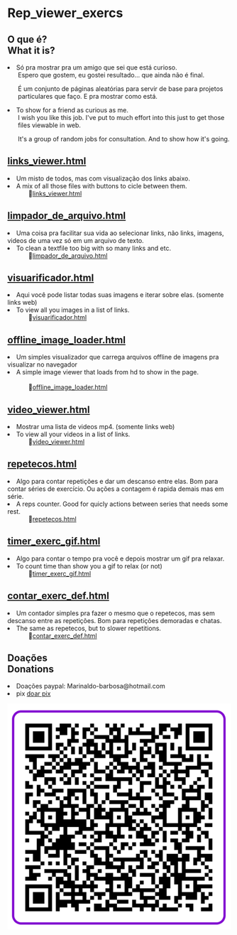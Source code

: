 # Rep_viewer_exercs


<h2>O que é?<br> What it is?</h2>
  <li>Só pra mostrar pra um amigo que sei que está curioso. <ul> Espero que gostem, eu gostei resultado... que ainda não é final.</ul><ul>É um conjunto de páginas aleatórias para servir de base para projetos particulares que faço. E pra mostrar como está.</ul></li>
<li>To show for a friend as curious as me. <ul> I wish you like this job. I've put to much effort into this just to get those files viewable in web. </ul><ul>It's a group of random jobs for consultation. And to show how it's going.</ul></li>

<div>
<h2><a target="_blank" href="https://htmlpreview.github.io/?https://github.com/magoexodia/Rep_viewer_exercs/blob/main/links_viewer.html">links_viewer.html</a></h2>
<li> Um misto de todos, mas com visualização dos links abaixo.
<li> A mix of all those files with buttons to cicle between them. 
<br>&nbsp;&nbsp;&nbsp;&nbsp;&nbsp;&nbsp;&nbsp;&nbsp;&nbsp;&nbsp;&nbsp;&nbsp;🔗<a target="_blank" href="https://htmlpreview.github.io/?https://github.com/magoexodia/Rep_viewer_exercs/blob/main/links_viewer.html">links_viewer.html</a>



<h2><a target="_blank" href="https://htmlpreview.github.io/?https://github.com/magoexodia/Rep_viewer_exercs/blob/main/limpador_de_arquivo.html">limpador_de_arquivo.html</a></h2>
<li> Uma coisa pra facilitar sua vida ao selecionar links, não links, imagens, videos de uma vez só em um arquivo de texto.
<li> To clean a textfile too big with so many links and etc. 
<br>&nbsp;&nbsp;&nbsp;&nbsp;&nbsp;&nbsp;&nbsp;&nbsp;&nbsp;&nbsp;&nbsp;&nbsp;🔗<a target="_blank" href="https://htmlpreview.github.io/?https://github.com/magoexodia/Rep_viewer_exercs/blob/main/limpador_de_arquivo.html">limpador_de_arquivo.html</a>




<h2><a target="_blank" href="https://htmlpreview.github.io/?https://github.com/magoexodia/Rep_viewer_exercs/blob/main/visuarificador.html">visuarificador.html</a></h2>
<li> Aqui você pode listar todas suas imagens e iterar sobre elas. (somente links web)
<li> To view all you images in a list of links. 
<br>&nbsp;&nbsp;&nbsp;&nbsp;&nbsp;&nbsp;&nbsp;&nbsp;&nbsp;&nbsp;&nbsp;&nbsp;🔗<a target="_blank" href="https://htmlpreview.github.io/?https://github.com/magoexodia/Rep_viewer_exercs/blob/main/visuarificador.html">visuarificador.html</a>

<h2><a target="_blank" href="https://htmlpreview.github.io/?https://github.com/magoexodia/Rep_viewer_exercs/blob/main/offline_image_loader.html">offline_image_loader.html</a></h2>
<li>Um simples visualizador que carrega arquivos offline de imagens pra visualizar no navegador</li>
<li>A simple image viewer that loads from hd to show in the page.</li>
<br>&nbsp;&nbsp;&nbsp;&nbsp;&nbsp;&nbsp;&nbsp;&nbsp;&nbsp;&nbsp;&nbsp;&nbsp;🔗<a target="_blank" href="https://htmlpreview.github.io/?https://github.com/magoexodia/Rep_viewer_exercs/blob/main/offline_image_loader.html">offline_image_loader.html</a>

<h2><a target="_blank" href="https://htmlpreview.github.io/?https://github.com/magoexodia/Rep_viewer_exercs/blob/main/video_viewer.html">video_viewer.html</a></h2> 
<li> Mostrar uma lista de videos mp4. (somente links web)
<li> To view all your videos in a list of links. 
<br>&nbsp;&nbsp;&nbsp;&nbsp;&nbsp;&nbsp;&nbsp;&nbsp;&nbsp;&nbsp;&nbsp;&nbsp;🔗<a target="_blank" href="https://htmlpreview.github.io/?https://github.com/magoexodia/Rep_viewer_exercs/blob/main/video_viewer.html">video_viewer.html</a>
</p>



<h2><a target="_blank" href="https://htmlpreview.github.io/?https://github.com/magoexodia/Rep_viewer_exercs/blob/main/repetecos.html">repetecos.html</a></h2> 
<li> Algo para contar repetições e dar um descanso entre elas. Bom para contar séries de exercício. Ou ações a contagem é rapida demais mas em série.
<li> A reps counter. Good for quicly actions between series that needs some rest.
<br>&nbsp;&nbsp;&nbsp;&nbsp;&nbsp;&nbsp;&nbsp;&nbsp;&nbsp;&nbsp;&nbsp;&nbsp;🔗<a target="_blank" href="https://htmlpreview.github.io/?https://github.com/magoexodia/Rep_viewer_exercs/blob/main/repetecos.html">repetecos.html</a>





<h2><a target="_blank" href="https://htmlpreview.github.io/?https://github.com/magoexodia/Rep_viewer_exercs/blob/main/timer_exerc_gif.html">timer_exerc_gif.html</a></h2> 
<li> Algo para contar o tempo pra você e depois mostrar um gif pra relaxar.
<li> To count time than show you a gif to relax (or not)
<br>&nbsp;&nbsp;&nbsp;&nbsp;&nbsp;&nbsp;&nbsp;&nbsp;&nbsp;&nbsp;&nbsp;&nbsp;🔗<a target="_blank" href="https://htmlpreview.github.io/?https://github.com/magoexodia/Rep_viewer_exercs/blob/main/timer_exerc_gif.html">timer_exerc_gif.html</a>




<h2><a target="_blank" href="https://htmlpreview.github.io/?https://github.com/magoexodia/Rep_viewer_exercs/blob/main/contar_exerc_def.html">contar_exerc_def.html</a></h2>
<li> Um contador simples pra fazer o mesmo que o repetecos, mas sem descanso entre as repetições. Bom para repetições demoradas e chatas.
<li> The same as repetecos, but to slower repetitions.
<br>&nbsp;&nbsp;&nbsp;&nbsp;&nbsp;&nbsp;&nbsp;&nbsp;&nbsp;&nbsp;&nbsp;&nbsp;🔗<a target="_blank" href="https://htmlpreview.github.io/?https://github.com/magoexodia/Rep_viewer_exercs/blob/main/contar_exerc_def.html">contar_exerc_def.html</a>
  
<h2>Doações<br>Donations</h2>
<li>Doações paypal: Marinaldo-barbosa@hotmail.com</li>
<li>pix <a href="https://nubank.com.br/pagar/tq1wa/9hDxPeWoNB">doar pix</a></li>

<img src="https://github.com/magoexodia/Rep_viewer_exercs/blob/main/pix_pix_pix.png"></div>




